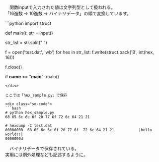 　関数inputで入力された値は文字列型として扱われる。  
「16進数 → 10進数 → バイナリデータ」の順で変換しています。

<div class="sm-code">
```python
import struct

def main():
  str = input()

  str_list = str.split(" ")

  f = open('test.dat', 'wb')
  for hex in str_list:
    f.write(struct.pack('B', int(hex, 16)))

  f.close()

if __name__ == "__main__":
    main()

```
</div>

ここでは「hex_sample.py」で保存

<div class="sm-code">
```bash
# python hex_sample.py
68 65 6c 6c 6f 20 77 6f 72 6c 64 21 21

# hexdump -C test.dat
00000000  68 65 6c 6c 6f 20 77 6f  72 6c 64 21 21           |hello world!!|
0000000d
```
</div>  

　バイナリデータで保存されている。  
実用には例外処理なども記述するように。